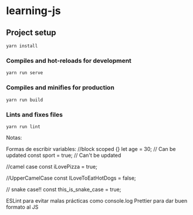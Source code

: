 # learning-js

## Project setup
```
yarn install
```

### Compiles and hot-reloads for development
```
yarn run serve
```

### Compiles and minifies for production
```
yarn run build
```

### Lints and fixes files
```
yarn run lint
```


Notas:

Formas de escribir variables:
//block scoped {}
let age = 30; // Can be updated
const sport = true; // Can't be updated

//camel case
const iLovePizza = true;

//UpperCamelCase
const ILoveToEatHotDogs = false;

// snake case!!
const this_is_snake_case = true;

ESLint para evitar malas prácticas como console.log
Prettier para dar buen formato al JS
